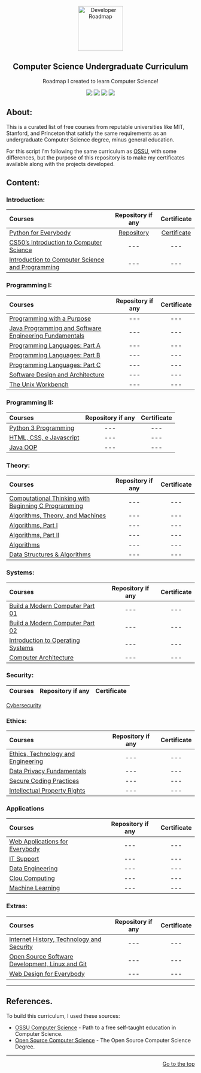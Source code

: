<p align="center">
  <a href="https://github.com/marcoshsq/ComputerScienceCurriculum">
    <img src="https://i.pinimg.com/originals/db/e4/27/dbe42724d9827b829ac0263e9c4590f4.png" alt="Developer Roadmap" width="120" height="120">
  </a>
</p>
  <h2 align="center">Computer Science Undergraduate Curriculum</h2>
  <p align="center">Roadmap I created to learn Computer Science!</p>
 <div align="center"> 
  <a href="https://twitter.com/marcoshsq" target="_blank"><img src="https://img.shields.io/badge/Twitter-1DA1F2?style=for-the-badge&logo=twitter&logoColor=white" target="_blank"></a>
  <a href="https://www.linkedin.com/in/marcoshsq/" target="_blank"><img src="https://img.shields.io/badge/-LinkedIn-%230077B5?style=for-the-badge&logo=linkedin&logoColor=white" target="_blank"></a> 
  <a href="https://medium.com/@marcoshsq" target="_blank"><img src="https://img.shields.io/badge/Medium-12100E?style=for-the-badge&logo=medium&logoColor=white" target="_blank"></a> 
  <a href="https://www.kaggle.com/marcoshsq" target="_blank"><img src="https://img.shields.io/badge/Kaggle-20BEFF?style=for-the-badge&logo=Kaggle&logoColor=white" target="_blank"></a>
</div>

##

## About: 

This is a curated list of free courses from reputable universities like MIT, Stanford, and Princeton that satisfy the same requirements as an undergraduate Computer Science degree, minus general education.

For this script I'm following the same curriculum as [OSSU](https://github.com/ossu/computer-science), with some differences, but the purpose of this repository is to make my certificates available along with the projects developed.

##

## Content:

### Introduction:

Courses | Repository if any | Certificate
:-- | :--: | :--: 
[Python for Everybody](https://www.coursera.org/specializations/python) | [Repository](https://github.com/marcoshsq/Python4Everybody) | [Certificate](https://www.coursera.org/account/accomplishments/specialization/2T9578E32DVB) |
[CS50’s Introduction to Computer Science](https://cs50.harvard.edu/x/2022/) | --- | ---
[Introduction to Computer Science and Programming](https://www.coursera.org/specializations/introduction-computer-science-programming) | --- | ---

### Programming I:

Courses | Repository if any | Certificate
:-- | :--: | :--:
[Programming with a Purpose](https://www.coursera.org/learn/cs-programming-java) | --- | ---
[Java Programming and Software Engineering Fundamentals](https://www.coursera.org/specializations/java-programming) | --- | ---
[Programming Languages: Part A](https://www.coursera.org/learn/programming-languages) | --- | ---
[Programming Languages: Part B](https://www.coursera.org/learn/programming-languages-part-b) | --- | ---
[Programming Languages: Part C](https://www.coursera.org/learn/programming-languages-part-c) | --- | ---
[Software Design and Architecture](https://www.coursera.org/specializations/software-design-architecture) | --- | ---
[The Unix Workbench](https://www.coursera.org/learn/unix) | --- | ---

### Programming II:

Courses | Repository if any | Certificate
:-- | :--: | :--:
[Python 3 Programming](https://www.coursera.org/specializations/python-3-programming) | --- | ---
[HTML, CSS, e Javascript](https://www.coursera.org/learn/html-css-javascript-for-web-developers) | --- | ---
[Java OOP](https://www.coursera.org/specializations/object-oriented-programming) | --- | ---

### Theory:

Courses | Repository if any | Certificate
:-- | :--: | :--: 
[Computational Thinking with Beginning C Programming](https://www.coursera.org/specializations/computational-thinking-c-programming) | --- | ---
[Algorithms, Theory, and Machines](https://www.coursera.org/learn/cs-algorithms-theory-machines) | --- | ---
[Algorithms, Part I](https://www.coursera.org/learn/algorithms-part1) | --- | ---
[Algorithms, Part II](https://www.coursera.org/learn/algorithms-part2) | --- | ---
[Algorithms](https://www.coursera.org/specializations/algorithms) | --- | ---
[Data Structures & Algorithms](https://www.coursera.org/specializations/data-structures-algorithms) | --- | ---

### Systems:

Courses | Repository if any | Certificate
:-- | :--: | :--: 
[Build a Modern Computer Part 01](https://www.coursera.org/learn/build-a-computer) | --- | ---
[Build a Modern Computer Part 02](https://www.coursera.org/learn/nand2tetris2) | --- | ---
[Introduction to Operating Systems](https://www.coursera.org/specializations/codio-introduction-operating-systems) | --- | ---
[Computer Architecture](https://www.coursera.org/learn/comparch) | --- | ---

### Security:

Courses | Repository if any | Certificate
:-- | :--: | :--: 
[Cybersecurity](https://www.coursera.org/professional-certificates/ibm-cybersecurity-analyst)

### Ethics:

Courses | Repository if any | Certificate
:-- | :--: | :--: 
[Ethics, Technology and Engineering](https://www.coursera.org/learn/ethics-technology-engineering) | --- | ---
[Data Privacy Fundamentals](https://www.coursera.org/learn/northeastern-data-privacy) | --- | ---
[Secure Coding Practices](https://www.coursera.org/specializations/secure-coding-practices) | --- | ---
[Intellectual Property Rights](https://www.coursera.org/specializations/introduction-intellectual-property) | --- | ---

### Applications

Courses | Repository if any | Certificate
:-- | :--: | :--: 
[Web Applications for Everybody](https://www.coursera.org/specializations/web-applications) | --- | ---
[IT Support](https://www.coursera.org/professional-certificates/google-it-support) | --- | ---
[Data Engineering](https://www.coursera.org/professional-certificates/ibm-data-engineer) | --- | ---
[Clou Computing](https://www.coursera.org/specializations/cloud-computing) | --- | ---
[Machine Learning](https://www.coursera.org/specializations/machine-learning-introduction) | --- | ---

### Extras:

Courses | Repository if any | Certificate
:-- | :--: | :--: 
[Internet History, Technology and Security](https://www.coursera.org/learn/internet-history) | --- | ---
[Open Source Software Development, Linux and Git](https://www.coursera.org/specializations/oss-development-linux-git) | --- | ---
[Web Design for Everybody](https://www.coursera.org/specializations/web-design) | --- | ---

---

## References.

To build this curriculum, I used these sources:

- [OSSU Computer Science](https://github.com/ossu/computer-science) - Path to a free self-taught education in Computer Science.
- [Open Source Computer Science](https://github.com/ForrestKnight/open-source-cs) - The Open Source Computer Science Degree.

---

<div align="right">
	
[Go to the top](https://github.com/marcoshsq/ComputerScienceCurriculum#computer-science-undergraduate-curriculum)
	
</div>
